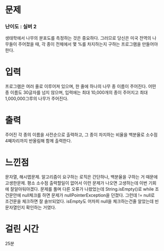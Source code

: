 # 문제

### 난이도 : 실버 2

생태학에서 나무의 분포도를 측정하는 것은 중요하다. 그러므로 당신은 미국 전역의 나무들이 주어졌을 때, 각 종이 전체에서 몇 %를 차지하는지 구하는 프로그램을 만들어야 한다.

# 입력

프로그램은 여러 줄로 이루어져 있으며, 한 줄에 하나의 나무 종 이름이 주어진다. 어떤 종 이름도 30글자를 넘지 않으며, 입력에는 최대 10,000개의 종이 주어지고 최대 1,000,000그루의 나무가 주어진다.

# 출력

주어진 각 종의 이름을 사전순으로 출력하고, 그 종이 차지하는 비율을 백분율로 소수점 4째자리까지 반올림해 함께 출력한다.

# 느낀점

문자열, 해시맵문제. 알고리즘이 요구하는 로직은 간단하나, 백분율을 구하는 거 때문에 고생한문제. 평소 소수점 출력할일이 없어서 이런 문제가 나오면 고생하는데 이번 기회에 잘알아둬야겠다. 문제를 풀며 다른 오류가 나왔었는데 String.isEmpty()로 while 조건문안에 null체크를 하면 문제가 nullPointerException을 던졌다. 그런데 != null로 조건문을 체크하면 잘 솔브되었다. isEmpty도 어차피 null을 체크하는건줄 알았는데 빈 문자열인지 확인하는 거였다.

# 걸린 시간

25분
